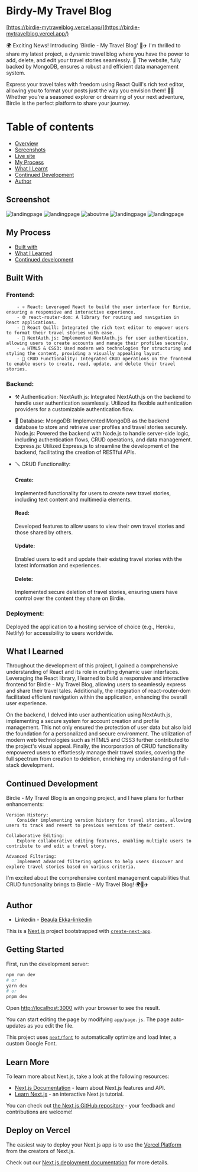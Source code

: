 # Birdy-My Travel Blog

[https://birdie-mytravelblog.vercel.app/](https://birdie-mytravelblog.vercel.app/)

🌍 Exciting News! Introducing 'Birdie - My Travel Blog' 🦜✈️ I'm thrilled to share my latest project, a dynamic travel blog where you have the power to add, delete, and edit your travel stories seamlessly. 🚀 The website, fully backed by MongoDB, ensures a robust and efficient data management system.

Express your travel tales with freedom using React Quill's rich text editor, allowing you to format your posts just the way you envision them! 📝✨ Whether you're a seasoned explorer or dreaming of your next adventure, Birdie is the perfect platform to share your journey.

# Table of contents

- [Overview](#overview)
- [Screenshots](#screenshot)
- [Live site](#live-site)
- [My Process](#my-process)
- [What I Learnt](#what-i-learned)
- [Continued Development](#continued-development)
- [Author](#author)

## Screenshot

![landingpage](./public/images/birdie_1.jpg)
![landingpage](./public/images/birdie_5.jpg)
![aboutme](./public/images/birdie_4.jpeg)
![landingpage](./public/images/birdie_3.jpeg)
![landingpage](./public/images/birdie_2.jpeg)

## My Process

- [Built with](#built-with)
- [What I Learned](#what-i-learned)
- [Continued development](#continued-development)

## Built With

### Frontend:

        - ⚛️ React: Leveraged React to build the user interface for Birdie, ensuring a responsive and interactive experience.
        - 🌐 react-router-dom: A library for routing and navigation in React applications.
        - 📑 React Quill: Integrated the rich text editor to empower users to format their travel stories with ease.
        - 🔑 NextAuth.js: Implemented NextAuth.js for user authentication, allowing users to create accounts and manage their profiles securely.
        - ⚖️ HTML5 & CSS3: Used modern web technologies for structuring and styling the content, providing a visually appealing layout.
        - 🔨 CRUD Functionality: Integrated CRUD operations on the frontend to enable users to create, read, update, and delete their travel stories.

### Backend:

- ⚒️ Authentication:
  NextAuth.js: Integrated NextAuth.js on the backend to handle user authentication seamlessly. Utilized its flexible authentication providers for a customizable authentication flow.

- 🧲 Database:
  MongoDB: Implemented MongoDB as the backend database to store and retrieve user profiles and travel stories securely.
  Node.js: Powered the backend with Node.js to handle server-side logic, including authentication flows, CRUD operations, and data management.
  Express.js: Utilized Express.js to streamline the development of the backend, facilitating the creation of RESTful APIs.

- 🪛 CRUD Functionality:

  #### Create:

  Implemented functionality for users to create new travel stories, including text content and multimedia elements.

  #### Read:

  Developed features to allow users to view their own travel stories and those shared by others.

  #### Update:

  Enabled users to edit and update their existing travel stories with the latest information and experiences.

  #### Delete:

  Implemented secure deletion of travel stories, ensuring users have control over the content they share on Birdie.

### Deployment:

Deployed the application to a hosting service of choice (e.g., Heroku, Netlify) for accessibility to users worldwide.

## What I Learned

Throughout the development of this project, I gained a comprehensive understanding of React and its role in crafting dynamic user interfaces. Leveraging the React library, I learned to build a responsive and interactive frontend for Birdie - My Travel Blog, allowing users to seamlessly express and share their travel tales. Additionally, the integration of react-router-dom facilitated efficient navigation within the application, enhancing the overall user experience.

On the backend, I delved into user authentication using NextAuth.js, implementing a secure system for account creation and profile management. This not only ensured the protection of user data but also laid the foundation for a personalized and secure environment. The utilization of modern web technologies such as HTML5 and CSS3 further contributed to the project's visual appeal. Finally, the incorporation of CRUD functionality empowered users to effortlessly manage their travel stories, covering the full spectrum from creation to deletion, enriching my understanding of full-stack development.

## Continued Development

Birdie - My Travel Blog is an ongoing project, and I have plans for further enhancements:

    Version History:
        Consider implementing version history for travel stories, allowing users to track and revert to previous versions of their content.

    Collaborative Editing:
        Explore collaborative editing features, enabling multiple users to contribute to and edit a travel story.

    Advanced Filtering:
        Implement advanced filtering options to help users discover and explore travel stories based on various criteria.

I'm excited about the comprehensive content management capabilities that CRUD functionality brings to Birdie - My Travel Blog! 🌍🦜✈️

## Author

- Linkedin - [Beaula Ekka-linkedin](https://www.linkedin.com/in/beaula-ekka-favejee-97316558/)

This is a [Next.js](https://nextjs.org/) project bootstrapped with [`create-next-app`](https://github.com/vercel/next.js/tree/canary/packages/create-next-app).

## Getting Started

First, run the development server:

```bash
npm run dev
# or
yarn dev
# or
pnpm dev
```

Open [http://localhost:3000](http://localhost:3000) with your browser to see the result.

You can start editing the page by modifying `app/page.js`. The page auto-updates as you edit the file.

This project uses [`next/font`](https://nextjs.org/docs/basic-features/font-optimization) to automatically optimize and load Inter, a custom Google Font.

## Learn More

To learn more about Next.js, take a look at the following resources:

- [Next.js Documentation](https://nextjs.org/docs) - learn about Next.js features and API.
- [Learn Next.js](https://nextjs.org/learn) - an interactive Next.js tutorial.

You can check out [the Next.js GitHub repository](https://github.com/vercel/next.js/) - your feedback and contributions are welcome!

## Deploy on Vercel

The easiest way to deploy your Next.js app is to use the [Vercel Platform](https://vercel.com/new?utm_medium=default-template&filter=next.js&utm_source=create-next-app&utm_campaign=create-next-app-readme) from the creators of Next.js.

Check out our [Next.js deployment documentation](https://nextjs.org/docs/deployment) for more details.
